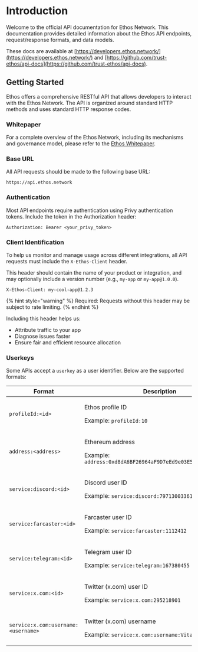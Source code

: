 # Introduction

Welcome to the official API documentation for Ethos Network. This documentation provides detailed information about the Ethos API endpoints, request/response formats, and data models.

These docs are available at [https://developers.ethos.network/](https://developers.ethos.network/) and [https://github.com/trust-ethos/api-docs](https://github.com/trust-ethos/api-docs).

## Getting Started

Ethos offers a comprehensive RESTful API that allows developers to interact with the Ethos Network. The API is organized around standard HTTP methods and uses standard HTTP response codes.

### Whitepaper

For a complete overview of the Ethos Network, including its mechanisms and governance model, please refer to the [Ethos Whitepaper](https://whitepaper.ethos.network).

### Base URL

All API requests should be made to the following base URL:

```
https://api.ethos.network
```

### Authentication

Most API endpoints require authentication using Privy authentication tokens. Include the token in the Authorization header:

```
Authorization: Bearer <your_privy_token>
```

### Client Identification

To help us monitor and manage usage across different integrations, all API requests must include the `X-Ethos-Client` header.

This header should contain the name of your product or integration, and may optionally include a version number (e.g., `my-app` or `my-app@1.0.0`).

```http
X-Ethos-Client: my-cool-app@1.2.3
```

{% hint style="warning" %}
Required: Requests without this header may be subject to rate limiting.
{% endhint %}

Including this header helps us:

* Attribute traffic to your app
* Diagnose issues faster
* Ensure fair and efficient resource allocation

### Userkeys

Some APIs accept a `userkey` as a user identifier. Below are the supported formats:

<table><thead><tr><th width="325.59375">Format</th><th>Description</th></tr></thead><tbody><tr><td><code>profileId:&#x3C;id></code></td><td><p>Ethos profile ID</p><p>Example: <code>profileId:10</code></p></td></tr><tr><td><code>address:&#x3C;address></code></td><td><p>Ethereum address</p><p>Example: <code>address:0xd8dA6BF26964aF9D7eEd9e03E53415D37aA96045</code></p></td></tr><tr><td><code>service:discord:&#x3C;id></code></td><td><p>Discord user ID</p><p>Example: <code>service:discord:797130033613242441</code></p></td></tr><tr><td><code>service:farcaster:&#x3C;id></code></td><td><p>Farcaster user ID</p><p>Example: <code>service:farcaster:1112412</code></p></td></tr><tr><td><code>service:telegram:&#x3C;id></code></td><td><p>Telegram user ID</p><p>Example: <code>service:telegram:167380455</code></p></td></tr><tr><td><code>service:x.com:&#x3C;id></code></td><td><p>Twitter (x.com) user ID</p><p>Example: <code>service:x.com:295218901</code></p></td></tr><tr><td><code>service:x.com:username:&#x3C;username></code></td><td><p>Twitter (x.com) username</p><p>Example: <code>service:x.com:username:VitalikButerin</code></p></td></tr></tbody></table>

